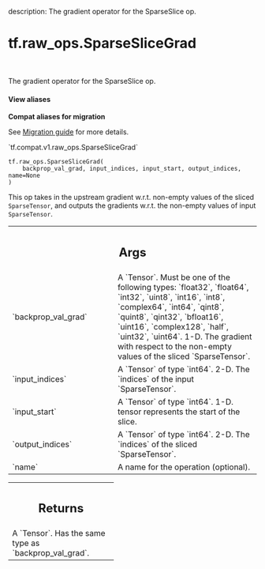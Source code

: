 description: The gradient operator for the SparseSlice op.

<div itemscope itemtype="http://developers.google.com/ReferenceObject">
<meta itemprop="name" content="tf.raw_ops.SparseSliceGrad" />
<meta itemprop="path" content="Stable" />
</div>

# tf.raw_ops.SparseSliceGrad

<!-- Insert buttons and diff -->

<table class="tfo-notebook-buttons tfo-api nocontent" align="left">

</table>



The gradient operator for the SparseSlice op.

<section class="expandable">
  <h4 class="showalways">View aliases</h4>
  <p>
<b>Compat aliases for migration</b>
<p>See
<a href="https://www.tensorflow.org/guide/migrate">Migration guide</a> for
more details.</p>
<p>`tf.compat.v1.raw_ops.SparseSliceGrad`</p>
</p>
</section>

<pre class="devsite-click-to-copy prettyprint lang-py tfo-signature-link">
<code>tf.raw_ops.SparseSliceGrad(
    backprop_val_grad, input_indices, input_start, output_indices, name=None
)
</code></pre>



<!-- Placeholder for "Used in" -->

This op takes in the upstream gradient w.r.t. non-empty values of
the sliced `SparseTensor`, and outputs the gradients w.r.t.
the non-empty values of input `SparseTensor`.

<!-- Tabular view -->
 <table class="responsive fixed orange">
<colgroup><col width="214px"><col></colgroup>
<tr><th colspan="2"><h2 class="add-link">Args</h2></th></tr>

<tr>
<td>
`backprop_val_grad`
</td>
<td>
A `Tensor`. Must be one of the following types: `float32`, `float64`, `int32`, `uint8`, `int16`, `int8`, `complex64`, `int64`, `qint8`, `quint8`, `qint32`, `bfloat16`, `uint16`, `complex128`, `half`, `uint32`, `uint64`.
1-D. The gradient with respect to
the non-empty values of the sliced `SparseTensor`.
</td>
</tr><tr>
<td>
`input_indices`
</td>
<td>
A `Tensor` of type `int64`.
2-D.  The `indices` of the input `SparseTensor`.
</td>
</tr><tr>
<td>
`input_start`
</td>
<td>
A `Tensor` of type `int64`.
1-D. tensor represents the start of the slice.
</td>
</tr><tr>
<td>
`output_indices`
</td>
<td>
A `Tensor` of type `int64`.
2-D.  The `indices` of the sliced `SparseTensor`.
</td>
</tr><tr>
<td>
`name`
</td>
<td>
A name for the operation (optional).
</td>
</tr>
</table>



<!-- Tabular view -->
 <table class="responsive fixed orange">
<colgroup><col width="214px"><col></colgroup>
<tr><th colspan="2"><h2 class="add-link">Returns</h2></th></tr>
<tr class="alt">
<td colspan="2">
A `Tensor`. Has the same type as `backprop_val_grad`.
</td>
</tr>

</table>

